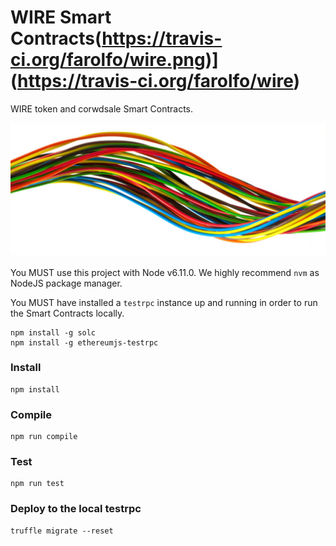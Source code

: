 WIRE Smart Contracts(https://travis-ci.org/farolfo/wire.png)](https://travis-ci.org/farolfo/wire)
====================

WIRE token and corwdsale Smart Contracts.

![wire](/assets/wire.jpg)

You MUST use this project with Node v6.11.0. We highly recommend `nvm` as NodeJS package manager.

You MUST have installed a `testrpc` instance up and running in order to run the Smart Contracts locally.

```
npm install -g solc
npm install -g ethereumjs-testrpc
```

### Install

```
npm install
```

### Compile

```
npm run compile
```

### Test

```
npm run test
```

### Deploy to the local testrpc

```
truffle migrate --reset
```
